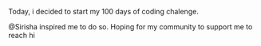 Today, i decided to start my 100 days of coding chalenge. 


@Sirisha inspired me to do so. 
Hoping for my community to support me to reach hi